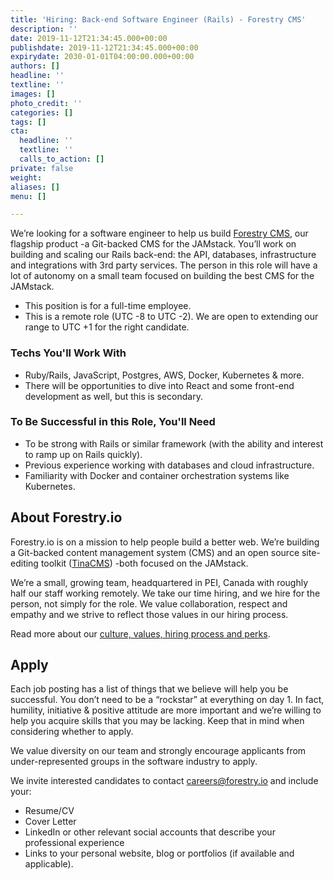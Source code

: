 ```yaml
---
title: 'Hiring: Back-end Software Engineer (Rails) - Forestry CMS'
description: ''
date: 2019-11-12T21:34:45.000+00:00
publishdate: 2019-11-12T21:34:45.000+00:00
expirydate: 2030-01-01T04:00:00.000+00:00
authors: []
headline: ''
textline: ''
images: []
photo_credit: ''
categories: []
tags: []
cta:
  headline: ''
  textline: ''
  calls_to_action: []
private: false
weight: 
aliases: []
menu: []

---
```

We’re looking for a software engineer to help us build [Forestry CMS](https://forestry.io/docs/welcome/ "Forestry CMS Docs"), our flagship product -a Git-backed CMS for the JAMstack. You’ll work on building and scaling our Rails back-end: the API, databases, infrastructure and integrations with 3rd party services. The person in this role will have a lot of autonomy on a small team focused on building the best CMS for the JAMstack.

* This position is for a full-time employee.
* This is a remote role (UTC -8 to UTC -2). We are open to extending our range to UTC +1 for the right candidate.

### Techs You'll Work With

* Ruby/Rails, JavaScript, Postgres, AWS, Docker, Kubernetes & more.
* There will be opportunities to dive into React and some front-end development as well, but this is secondary.

### To Be Successful in this Role, You'll Need

* To be strong with Rails or similar framework (with the ability and interest to ramp up on Rails quickly).
* Previous experience working with databases and cloud infrastructure.
* Familiarity with Docker and container orchestration systems like Kubernetes.

## About Forestry.io

Forestry.io is on a mission to help people build a better web. We’re building a Git-backed content management system (CMS) and an open source site-editing toolkit ([TinaCMS](https://tinacms.org "TinaCMS")) -both focused on the JAMstack.

We’re a small, growing team, headquartered in PEI, Canada with roughly half our staff working remotely. We take our time hiring, and we hire for the person, not simply for the role. We value collaboration, respect and empathy and we strive to reflect those values in our hiring process.

Read more about our [culture, values, hiring process and perks](https://forestry.io/careers).

## Apply

Each job posting has a list of things that we believe will help you be successful. You don’t need to be a “rockstar” at everything on day 1. In fact, humility, initiative & positive attitude are more important and we’re willing to help you acquire skills that you may be lacking. Keep that in mind when considering whether to apply.

We value diversity on our team and strongly encourage applicants from under-represented groups in the software industry to apply.

We invite interested candidates to contact [careers@forestry.io](mailto:careers@forestry.io) and include your:

* Resume/CV
* Cover Letter
* LinkedIn or other relevant social accounts that describe your professional experience
* Links to your personal website, blog or portfolios (if available and applicable).